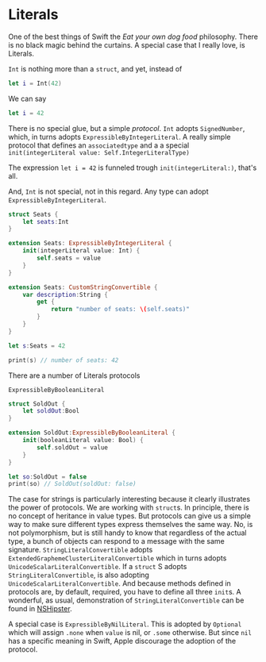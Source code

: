 # Literals

One of the best things of Swift the *Eat your own dog food* philosophy. There is no black magic behind the curtains. A special case that I really love, is Literals. 

`Int` is nothing more than a `struct`, and yet, instead of 

```swift 
let i = Int(42)
```

We can say

```swift 
let i = 42
```

There is no special glue, but a simple *protocol*. `Int` adopts `SignedNumber`, which, in turns adopts `ExpressibleByIntegerLiteral`. A really simple protocol that defines an `associatedtype` and a a special `init(integerLiteral value: Self.IntegerLiteralType)`

The expression `let i = 42` is funneled trough `init(integerLiteral:)`, that's all. 

And, `Int` is not special, not in this regard. Any type can adopt `ExpressibleByIntegerLiteral`. 

```swift 
struct Seats {
    let seats:Int
}

extension Seats: ExpressibleByIntegerLiteral {
    init(integerLiteral value: Int) {
        self.seats = value
    }
}

extension Seats: CustomStringConvertible {
    var description:String {
        get {
            return "number of seats: \(self.seats)"
        }
    }
}

let s:Seats = 42

print(s) // number of seats: 42
```

There are a number of Literals protocols

`ExpressibleByBooleanLiteral`

```swift 
struct SoldOut {
    let soldOut:Bool
}

extension SoldOut:ExpressibleByBooleanLiteral {
    init(booleanLiteral value: Bool) {
        self.soldOut = value
    }
}

let so:SoldOut = false
print(so) // SoldOut(soldOut: false)
```

The case for strings is particularly interesting because it clearly illustrates the power of protocols. We are working with `struct`s. In principle, there is no concept of heritance in value types. But protocols can give us a simple way to make sure different types express themselves the same way. No, is not polymorphism, but is still handy to know that regardless of the actual type, a bunch of objects can respond to a message with the same signature. `StringLiteralConvertible` adopts `ExtendedGraphemeClusterLiteralConvertible` which in turns adopts `UnicodeScalarLiteralConvertible`. If a `struct` S adopts `StringLiteralConvertible`, is also adopting `UnicodeScalarLiteralConvertible`. And because methods defined in protocols are, by default, required, you have to define all three `init`s. A wonderful, as usual, demonstration of `StringLiteralConvertible` can be found in [NSHipster](http://nshipster.com/swift-literal-convertible/). 

A special case is `ExpressibleByNilLiteral`. This is adopted by `Optional` which will assign `.none` when `value` is nil, or `.some` otherwise. But since `nil` has a specific meaning in Swift, Apple discourage the adoption of the protocol. 

